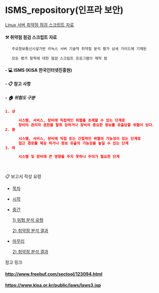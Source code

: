 # ISMS_repository(인프라 보안)

  [Linux 서버 취약점 점검 스크립트 자료](https://github.com/lechangjun/ISMS_security_repository/blob/main/%E1%84%8C%E1%85%A5%E1%86%BC%E1%84%87%E1%85%A9%E1%84%87%E1%85%A9%E1%84%8B%E1%85%A1%E1%86%AB_%E1%84%86%E1%85%AE%E1%86%AB%E1%84%89%E1%85%A5%E1%84%8C%E1%85%A1%E1%86%A8%E1%84%8B%E1%85%A5%E1%86%B8/Linux_.sh)

#### ⚒️ 취약점 점검 스크립트 자료 

       주요정보통신시설기반 리눅스 서버 기술적 취약점 분석 평가 상세 가이드에 기재된 

       모든 평가 항목에 대한 점검 스크립트 프로그램이 제작 됨 
       
       
####  - 💻 ISMS (KISA 한국인터넷진흥원) 


#### - 📋 참고 사항
##### - 🏠 위험도 구분


#####
```json
1. 상

      시스템, 서비스, 장비에 직접적인 위협을 초래할 수 있는 단계로
      장비의 관리자 권한을 탈취 당하거나 장비의 중요한 정보를 유출당할 위협이 있다.
2. 중

      시스템, 서비스, 장비에 직접 또는 간접적인 위협의 가능성이 있는 단계로
      접근 경로를 제공 하거나 정보 유출의 가능성을 높일 수 있는 단계
3. 하

      시스템 및 장비에 큰 영향을 주지 못하나 주의가 필요한 단계
```

\
[]()


📋 보고서 작성 요령

- [목차](https://github.com/lechangjun/ISMS_security_repository/blob/main/%E1%84%8C%E1%85%A5%E1%86%BC%E1%84%87%E1%85%A9%E1%84%87%E1%85%A9%E1%84%8B%E1%85%A1%E1%86%AB_%E1%84%86%E1%85%AE%E1%86%AB%E1%84%89%E1%85%A5%E1%84%8C%E1%85%A1%E1%86%A8%E1%84%8B%E1%85%A5%E1%86%B8/(%EC%A0%9C%EB%8B%88%ED%8D%BC)%EC%9C%84%ED%97%98%EB%B6%84%EC%84%9D_%EB%B3%B4%EA%B3%A0%EC%84%9C/(%EC%A0%9C%EB%8B%88%ED%8D%BC)%EC%9C%84%ED%97%98%EB%B6%84%EC%84%9D_%EB%B3%B4%EA%B3%A0%EC%84%9C_.png/(%EC%A0%9C%EB%8B%88%ED%8D%BC)%EC%9C%84%ED%97%98%EB%B6%84%EC%84%9D_%EB%B3%B4%EA%B3%A0%EC%84%9C__2.png) 

- [시작](https://github.com/lechangjun/ISMS_security_repository/blob/main/%E1%84%8C%E1%85%A5%E1%86%BC%E1%84%87%E1%85%A9%E1%84%87%E1%85%A9%E1%84%8B%E1%85%A1%E1%86%AB_%E1%84%86%E1%85%AE%E1%86%AB%E1%84%89%E1%85%A5%E1%84%8C%E1%85%A1%E1%86%A8%E1%84%8B%E1%85%A5%E1%86%B8/(%EC%A0%9C%EB%8B%88%ED%8D%BC)%EC%9C%84%ED%97%98%EB%B6%84%EC%84%9D_%EB%B3%B4%EA%B3%A0%EC%84%9C/(%EC%A0%9C%EB%8B%88%ED%8D%BC)%EC%9C%84%ED%97%98%EB%B6%84%EC%84%9D_%EB%B3%B4%EA%B3%A0%EC%84%9C_.png/(%EC%A0%9C%EB%8B%88%ED%8D%BC)%EC%9C%84%ED%97%98%EB%B6%84%EC%84%9D_%EB%B3%B4%EA%B3%A0%EC%84%9C__1.png)
- [중간](https://github.com/lechangjun/ISMS_security_repository/blob/main/%E1%84%8C%E1%85%A5%E1%86%BC%E1%84%87%E1%85%A9%E1%84%87%E1%85%A9%E1%84%8B%E1%85%A1%E1%86%AB_%E1%84%86%E1%85%AE%E1%86%AB%E1%84%89%E1%85%A5%E1%84%8C%E1%85%A1%E1%86%A8%E1%84%8B%E1%85%A5%E1%86%B8/(%EC%A0%9C%EB%8B%88%ED%8D%BC)%EC%9C%84%ED%97%98%EB%B6%84%EC%84%9D_%EB%B3%B4%EA%B3%A0%EC%84%9C/(%EC%A0%9C%EB%8B%88%ED%8D%BC)%EC%9C%84%ED%97%98%EB%B6%84%EC%84%9D_%EB%B3%B4%EA%B3%A0%EC%84%9C_.png/(%EC%A0%9C%EB%8B%88%ED%8D%BC)%EC%9C%84%ED%97%98%EB%B6%84%EC%84%9D_%EB%B3%B4%EA%B3%A0%EC%84%9C__9.png)

     [1) 위협 분석 유형](https://github.com/lechangjun/ISMS_security_repository/blob/main/%E1%84%8C%E1%85%A5%E1%86%BC%E1%84%87%E1%85%A9%E1%84%87%E1%85%A9%E1%84%8B%E1%85%A1%E1%86%AB_%E1%84%86%E1%85%AE%E1%86%AB%E1%84%89%E1%85%A5%E1%84%8C%E1%85%A1%E1%86%A8%E1%84%8B%E1%85%A5%E1%86%B8/(%EC%A0%9C%EB%8B%88%ED%8D%BC)%EC%9C%84%ED%97%98%EB%B6%84%EC%84%9D_%EB%B3%B4%EA%B3%A0%EC%84%9C/(%EC%A0%9C%EB%8B%88%ED%8D%BC)%EC%9C%84%ED%97%98%EB%B6%84%EC%84%9D_%EB%B3%B4%EA%B3%A0%EC%84%9C_.png/(%EC%A0%9C%EB%8B%88%ED%8D%BC)%EC%9C%84%ED%97%98%EB%B6%84%EC%84%9D_%EB%B3%B4%EA%B3%A0%EC%84%9C__15.png)
     
     
     [2) 취약점 분석 결과](https://github.com/lechangjun/ISMS_security_repository/blob/main/%E1%84%8C%E1%85%A5%E1%86%BC%E1%84%87%E1%85%A9%E1%84%87%E1%85%A9%E1%84%8B%E1%85%A1%E1%86%AB_%E1%84%86%E1%85%AE%E1%86%AB%E1%84%89%E1%85%A5%E1%84%8C%E1%85%A1%E1%86%A8%E1%84%8B%E1%85%A5%E1%86%B8/(%EC%A0%9C%EB%8B%88%ED%8D%BC)%EC%9C%84%ED%97%98%EB%B6%84%EC%84%9D_%EB%B3%B4%EA%B3%A0%EC%84%9C/(%EC%A0%9C%EB%8B%88%ED%8D%BC)%EC%9C%84%ED%97%98%EB%B6%84%EC%84%9D_%EB%B3%B4%EA%B3%A0%EC%84%9C_.png/(%EC%A0%9C%EB%8B%88%ED%8D%BC)%EC%9C%84%ED%97%98%EB%B6%84%EC%84%9D_%EB%B3%B4%EA%B3%A0%EC%84%9C__23.png)



- [마무리](https://github.com/lechangjun/ISMS_security_repository/blob/main/%E1%84%8C%E1%85%A5%E1%86%BC%E1%84%87%E1%85%A9%E1%84%87%E1%85%A9%E1%84%8B%E1%85%A1%E1%86%AB_%E1%84%86%E1%85%AE%E1%86%AB%E1%84%89%E1%85%A5%E1%84%8C%E1%85%A1%E1%86%A8%E1%84%8B%E1%85%A5%E1%86%B8/(%EC%A0%9C%EB%8B%88%ED%8D%BC)%EC%9C%84%ED%97%98%EB%B6%84%EC%84%9D_%EB%B3%B4%EA%B3%A0%EC%84%9C/(%EC%A0%9C%EB%8B%88%ED%8D%BC)%EC%9C%84%ED%97%98%EB%B6%84%EC%84%9D_%EB%B3%B4%EA%B3%A0%EC%84%9C_.png/(%EC%A0%9C%EB%8B%88%ED%8D%BC)%EC%9C%84%ED%97%98%EB%B6%84%EC%84%9D_%EB%B3%B4%EA%B3%A0%EC%84%9C__27.png)



     [2) 취약점 분석 결과](https://github.com/lechangjun/ISMS_security_repository/blob/main/%E1%84%8C%E1%85%A5%E1%86%BC%E1%84%87%E1%85%A9%E1%84%87%E1%85%A9%E1%84%8B%E1%85%A1%E1%86%AB_%E1%84%86%E1%85%AE%E1%86%AB%E1%84%89%E1%85%A5%E1%84%8C%E1%85%A1%E1%86%A8%E1%84%8B%E1%85%A5%E1%86%B8/(%EC%A0%9C%EB%8B%88%ED%8D%BC)%EC%9C%84%ED%97%98%EB%B6%84%EC%84%9D_%EB%B3%B4%EA%B3%A0%EC%84%9C/(%EC%A0%9C%EB%8B%88%ED%8D%BC)%EC%9C%84%ED%97%98%EB%B6%84%EC%84%9D_%EB%B3%B4%EA%B3%A0%EC%84%9C_.png/(%EC%A0%9C%EB%8B%88%ED%8D%BC)%EC%9C%84%ED%97%98%EB%B6%84%EC%84%9D_%EB%B3%B4%EA%B3%A0%EC%84%9C__23.png)


참고 링크

#### http://www.freebuf.com/sectool/123094.html


#### https://www.kisa.or.kr/public/laws/laws3.jsp
